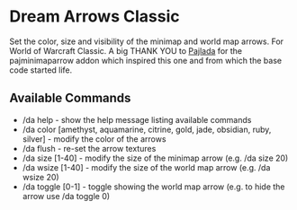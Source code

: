 # Dream Arrows Classic

Set the color, size and visibility of the minimap and world map arrows. For World of Warcraft Classic. A big THANK YOU to [Pajlada](https://github.com/pajlada) for the pajminimaparrow addon which inspired this one and from which the base code started life.

## Available Commands

  * /da help - show the help message listing available commands
  * /da color [amethyst, aquamarine, citrine, gold, jade, obsidian, ruby, silver] - modify the color of the arrows
  * /da flush - re-set the arrow textures
  * /da size [1-40] - modify the size of the minimap arrow (e.g. /da size 20)
  * /da wsize [1-40] - modify the size of the world map arrow (e.g. /da wsize 20)
  * /da toggle [0-1] - toggle showing the world map arrow (e.g. to hide the arrow use /da toggle 0)
